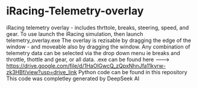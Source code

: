 # iRacing-Telemetry-overlay
iRacing telemetry overlay - includes thrttole, breaks, steering, speed, and gear. 
To use launch the iRacing simulation, then launch telemetry_overlay.exe
The overlay is rezisable by dragging the edge of the window - and moveable also by dragging the window.
Any combination of telemetry data can be selected via the drop down menu ie breaks and throttle, thottle and gear, or all data.
.exe can be found here ---> https://drive.google.com/file/d/1HaOlGwcQ_zQpxNhnJfa11kyrw-zk3HBf/view?usp=drive_link
Python code can be found in this repository 
This code was completley generated by DeepSeek AI
